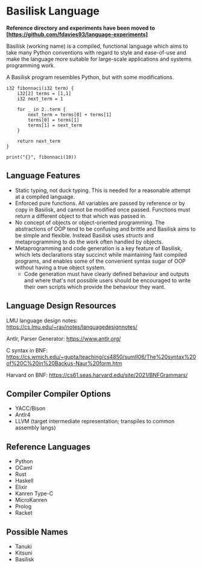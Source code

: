 # Basilisk Language

**Reference directory and experiments have been moved to [https://github.com/fdavies93/language-experiments]**

Basilisk (working name) is a compiled, functional language which aims to take many Python conventions with regard to style and ease-of-use and make the language more suitable for large-scale applications and systems programming work.

A Basilisk program resembles Python, but with some modifications.

```
i32 fibonnaci(i32 term) {
    i32[2] terms = [1,1]
    i32 next_term = 1

    for _ in 2..term {
        next_term = terms[0] + terms[1]
        terms[0] = terms[1]
        terms[1] = next_term
    }

    return next_term
}

print("{}", fibonnaci(10))
```

## Language Features

* Static typing, not duck typing. This is needed for a reasonable attempt at a compiled language.
* Enforced pure functions. All variables are passed by reference or by copy in Basilisk, and cannot be modified once passed. Functions must return a different object to that which was passed in.
* No concept of objects or object-oriented programming. The abstractions of OOP tend to be confusing and brittle and Basilisk aims to be simple and flexible. Instead Basilisk uses *structs* and metaprogramming to do the work often handled by objects.
* Metaprogramming and code generation is a key feature of Basilisk, which lets declarations stay succinct while maintaining fast compiled programs, and enables some of the convenient syntax sugar of OOP without having a true object system.
    * Code generation must have clearly defined behaviour and outputs and where that's not possible users should be encouraged to write their own scripts which provide the behaviour they want.

## Language Design Resources

LMU language design notes:
https://cs.lmu.edu/~ray/notes/languagedesignnotes/

Antlr, Parser Generator:
https://www.antlr.org/

C syntax in BNF:
https://cs.wmich.edu/~gupta/teaching/cs4850/sumII06/The%20syntax%20of%20C%20in%20Backus-Naur%20form.htm

Harvard on BNF:
https://cs61.seas.harvard.edu/site/2021/BNFGrammars/

## Compiler Compiler Options

* YACC/Bison
* Antlr4
* LLVM (target intermediate representation; transpiles to common assembly langs)

## Reference Languages

* Python
* OCaml
* Rust
* Haskell
* Elixir
* Kanren Type-C
* MicroKanren
* Prolog
* Racket

## Possible Names

* Tanuki
* Kitsuni
* Basilisk